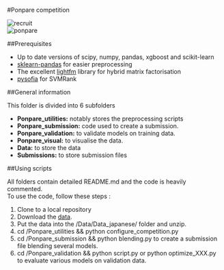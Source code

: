 #Ponpare competition

![recruit](http://www.recruit-rgf.com/news_data/release/img/20150716_01.jpg)  
![ponpare](https://kaggle2.blob.core.windows.net/competitions/kaggle/4481/media/recruit_image.png)

##Prerequisites

- Up to date versions of scipy, numpy, pandas, xgboost and scikit-learn  
- [sklearn-pandas](https://github.com/paulgb/sklearn-pandas) for easier preprocessing  
- The excellent [lightfm](https://github.com/lyst/lightfm) library for hybrid matrix factorisation
- [pysofia](https://github.com/fabianp/pysofia) for SVMRank

##General information

This folder is divided into 6 subfolders  
- **Ponpare_utilities:** notably stores the preprocessing scripts
- **Ponpare_submission:** code used to create a submission.
- **Ponpare_validation:** to validate models on training data.
- **Ponpare_visual:** to visualise the data.
- **Data:** to store the data
- **Submissions:** to store submission files

##Using scripts

All folders contain detailed README.md and the code is heavily commented.  
To use the code, follow these steps :  
1. Clone to a local repository  
2. Download the [data](https://www.kaggle.com/c/coupon-purchase-prediction/data).  
3. Put the data into the /Data/Data_japanese/ folder and unzip.   
4. cd /Ponpare_utilities && python configure_competition.py  
5. cd /Ponpare_submission && python blending.py to create a submission file blending several models.    
6. cd /Ponpare_validation && python script.py or python optimize_XXX.py to evaluate various models on validation data.    